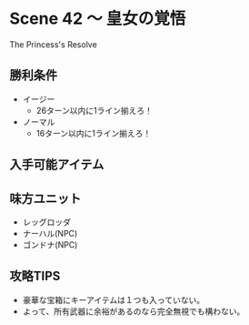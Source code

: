 # Scene 42 ～ 皇女の覚悟  

The Princess's Resolve

## 勝利条件 

- イージー
  - 26ターン以内に1ライン揃えろ！
- ノーマル
  - 16ターン以内に1ライン揃えろ！

## 入手可能アイテム 

## 味方ユニット 

- レッグロッダ
- ナーハル(NPC)
- ゴンドナ(NPC)

## 攻略TIPS 

- 豪華な宝箱にキーアイテムは１つも入っていない。
- よって、所有武器に余裕があるのなら完全無視でも構わない。

